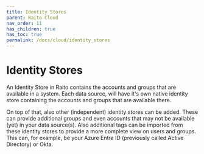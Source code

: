 ```yaml
---
title: Identity Stores
parent: Raito Cloud
nav_order: 11
has_children: true
has_toc: true
permalink: /docs/cloud/identity_stores
---
```


# Identity Stores

An Identity Store in Raito contains the accounts and groups that are available in a system.
Each data source, will have it's own native identity store containing the accounts and groups that are available there. 

On top of that, also other (independent) identity stores can be added. These can provide additional groups and even accounts that may not be available (yet) in your data source(s). Also additional tags can be imported from these identity stores to provide a more complete view on users and groups. This can, for example, be your Azure Entra ID (previously called Active Directory) or Okta.
